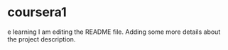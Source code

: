 # coursera1
e learning
I am editing the README file. Adding some more details about the project description.

